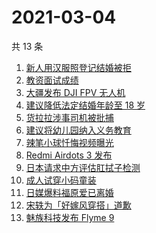 # 2021-03-04

共 13 条

<!-- BEGIN ZHIHUSEARCH -->
<!-- 最后更新时间 Thu Mar 04 2021 10:25:53 GMT+0800 (China Standard Time) -->
1. [新人用汉服照登记结婚被拒](https://www.zhihu.com/search?q=汉服登记结婚)
1. [教资面试成绩](https://www.zhihu.com/search?q=教资面试成绩)
1. [大疆发布 DJI FPV 无人机](https://www.zhihu.com/search?q=fpv)
1. [建议降低法定结婚年龄至 18 岁](https://www.zhihu.com/search?q=法定结婚年龄)
1. [货拉拉涉事司机被批捕](https://www.zhihu.com/search?q=货拉拉司机被捕)
1. [建议将幼儿园纳入义务教育](https://www.zhihu.com/search?q=幼儿园义务教育)
1. [辣笔小球忏悔视频曝光](https://www.zhihu.com/search?q=辣笔小球)
1. [Redmi Airdots 3 发布](https://www.zhihu.com/search?q=airdots3)
1. [日本请求中方评估肛拭子检测](https://www.zhihu.com/search?q=肛拭子)
1. [成人试穿小码童装](https://www.zhihu.com/search?q=优衣库童装)
1. [日媒爆料福原爱已离婚](https://www.zhihu.com/search?q=福原爱)
1. [宋轶为「好嫁风穿搭」道歉](https://www.zhihu.com/search?q=宋轶道歉)
1. [魅族科技发布 Flyme 9](https://www.zhihu.com/search?q=flyme9)
<!-- END ZHIHUSEARCH -->
